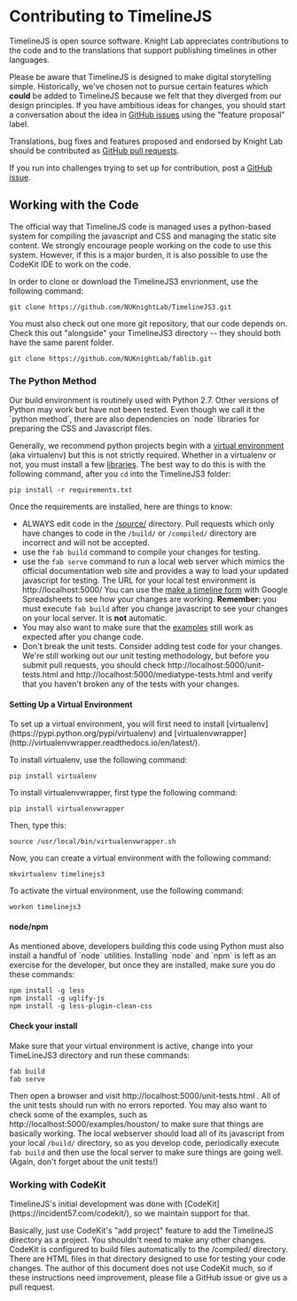 <h1>Contributing to TimelineJS</h1>

TimelineJS is open source software. Knight Lab appreciates contributions to the code and to the translations that support publishing timelines in other languages.

Please be aware that TimelineJS is designed to make digital storytelling simple. Historically, we've chosen not to pursue certain features which **could** be added to TimelineJS because we felt that they diverged from our design principles. If you have ambitious ideas for changes, you should start a conversation about the idea in [GitHub issues](https://github.com/NUKnightLab/TimelineJS3/issues) using the "feature proposal" label. 

Translations, bug fixes and features proposed and endorsed by Knight Lab should be contributed as [GitHub pull requests](https://help.github.com/articles/using-pull-requests/).

If you run into challenges trying to set up for contribution, post a [GitHub issue](https://github.com/NUKnightLab/TimelineJS3/issues).

<h2>Working with the Code</h2>

The official way that TimelineJS code is managed uses a python-based system for compiling the javascript and CSS and managing the static site content. We strongly encourage people working on the code to use this system. However, if this is a major burden, it is also possible to use the CodeKit IDE to work on the code.

In order to clone or download the TimelineJS3 envrionment, use the following command:

    git clone https://github.com/NUKnightLab/TimelineJS3.git
    
You must also check out one more git repository, that our code depends on. Check this out "alongside" your TimelineJS3 directory -- they should both have the same parent folder.

    git clone https://github.com/NUKnightLab/fablib.git
    
<h3>The Python Method</h3>
Our build environment is routinely used with Python 2.7. Other versions of Python may work but have not been tested. Even though we call it the `python method`, there are also dependencies on `node` libraries for preparing the CSS and Javascript files.

Generally, we recommend python projects begin with a [virtual environment](http://docs.python-guide.org/en/latest/dev/virtualenvs/) (aka virtualenv) but this is not strictly required. Whether in a virtualenv or not, you must install a few [libraries](https://github.com/NUKnightLab/TimelineJS3/blob/master/requirements.txt). The best way to do this is with the following command, after you `cd` into the TimelineJS3 folder:

    pip install -r requirements.txt

Once the requirements are installed, here are things to know:

* ALWAYS edit code in the [/source/](https://github.com/NUKnightLab/TimelineJS3/tree/master/source) directory. Pull requests which only have changes to code in the `/build/` or `/compiled/` directory are incorrect and will not be accepted.
* use the `fab build` command to compile your changes for testing.
* use the `fab serve` command to run a local web server which mimics the official documentation web site and provides a way to load your updated javascript for testing. The URL for your local test environment is http://localhost:5000/ You can use the [make a timeline form](http://localhost:5000/#make) with Google Spreadsheets to see how your changes are working. **Remember:** you must execute `fab build` after you change javascript to see your changes on your local server. It is **not** automatic.
* You may also want to make sure that the [examples](http://localhost:5000/#examples) still work as expected after you change code.
* Don't break the unit tests. Consider adding test code for your changes. We're still working out our unit testing methodology, but before you submit pull requests, you should check http://localhost:5000/unit-tests.html and http://localhost:5000/mediatype-tests.html and verify that you haven't broken any of the tests with your changes.

<h4>Setting Up a Virtual Environment</h4>
To set up a virtual environment, you will first need to install [virtualenv](https://pypi.python.org/pypi/virtualenv) and [virtualenvwrapper](http://virtualenvwrapper.readthedocs.io/en/latest/).

To install virtualenv, use the following command:

    pip install virtualenv
    
To install virtualenvwrapper, first type the following command:

    pip install virtualenvwrapper
    
Then, type this:

    source /usr/local/bin/virtualenvwrapper.sh
    
Now, you can create a virtual environment with the following command:

    mkvirtualenv timelinejs3
    
To activate the virtual environment, use the following command:

    workon timelinejs3

<h4>node/npm</h4>
As mentioned above, developers building this code using Python must also install a handful of `node` utilities. Installing `node` and `npm` is left as an exercise for the developer, but once they are installed, make sure you do these commands:

    npm install -g less
    npm install -g uglify-js
    npm install -g less-plugin-clean-css
    

<h4>Check your install</h4>
Make sure that your virtual environment is active, change into your TimeLineJS3 directory and run these commands:

	fab build
	fab serve

Then open a browser and visit http://localhost:5000/unit-tests.html . All of the unit tests should run with no errors reported. You may also want to check some of the examples, such as http://localhost:5000/examples/houston/ to make sure that things are basically working. The local webserver should load all of its javascript from your local `/build/` directory, so as you develop code, periodically execute `fab build` and then use the local server to make sure things are going well. (Again, don't forget about the unit tests!)


<h3>Working with CodeKit</h3>
TimelineJS's initial development was done with [CodeKit](https://incident57.com/codekit/), so we maintain support for that. 

Basically, just use CodeKit's "add project" feature to add the TimelineJS directory as a project. You shouldn't need to make any other changes. CodeKit is configured to build files automatically to the /compiled/ directory. There are HTML files in that directory designed to use for testing your code changes. The author of this document does not use CodeKit much, so if these instructions need improvement, please file a GitHub issue or give us a pull request.
